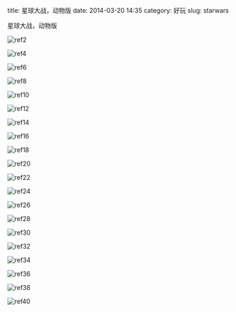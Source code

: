 title: 星球大战，动物版
date: 2014-03-20 14:35
category: 好玩
slug: starwars

星球大战，动物版

![ref2][]


![ref4][]


![ref6][]



![ref8][]



![ref10][]



![ref12][]



![ref14][]



![ref16][]



![ref18][]



![ref20][]



![ref22][]



![ref24][]



![ref26][]



![ref28][]



![ref30][]



![ref32][]



![ref34][]



![ref36][]



![ref38][]



![ref40][]




[ref2]: http://media.topito.com/wp-content/uploads/2012/06/yoda-chien-600x586.jpg


[ref4]: http://media.topito.com/wp-content/uploads/2012/06/Animaux-Star-Wars019.jpg


[ref6]: http://media.topito.com/wp-content/uploads/2012/06/Animaux-Star-Wars018.jpg


[ref8]: http://media.topito.com/wp-content/uploads/2012/06/Animaux-Star-Wars017.jpg


[ref10]: http://media.topito.com/wp-content/uploads/2012/06/Animaux-Star-Wars015.jpg


[ref12]: http://media.topito.com/wp-content/uploads/2012/06/Animaux-Star-Wars014.jpg


[ref14]: http://media.topito.com/wp-content/uploads/2012/06/Animaux-Star-Wars013.jpg


[ref16]: http://media.topito.com/wp-content/uploads/2012/06/Animaux-Star-Wars012.jpg


[ref18]: http://media.topito.com/wp-content/uploads/2012/06/Animaux-Star-Wars011.jpg


[ref20]: http://media.topito.com/wp-content/uploads/2012/06/Animaux-Star-Wars010.jpg


[ref22]: http://media.topito.com/wp-content/uploads/2012/06/Animaux-Star-Wars009.jpg


[ref24]: http://media.topito.com/wp-content/uploads/2012/06/Animaux-Star-Wars008.jpg


[ref26]: http://media.topito.com/wp-content/uploads/2012/06/Animaux-Star-Wars007.jpg


[ref28]: http://media.topito.com/wp-content/uploads/2012/06/Animaux-Star-Wars006.jpg


[ref30]: http://media.topito.com/wp-content/uploads/2012/06/Animaux-Star-Wars002.jpg


[ref32]: http://media.topito.com/wp-content/uploads/2012/06/Animaux-Star-Wars005.jpg


[ref34]: http://media.topito.com/wp-content/uploads/2012/06/Animaux-Star-Wars004.jpg


[ref36]: http://media.topito.com/wp-content/uploads/2012/06/Animaux-Star-Wars003.jpg


[ref38]: http://media.topito.com/wp-content/uploads/2012/06/Animaux-Star-Wars000.jpg


[ref40]: http://media.topito.com/wp-content/uploads/2012/06/Animaux-Star-Wars001.jpg



